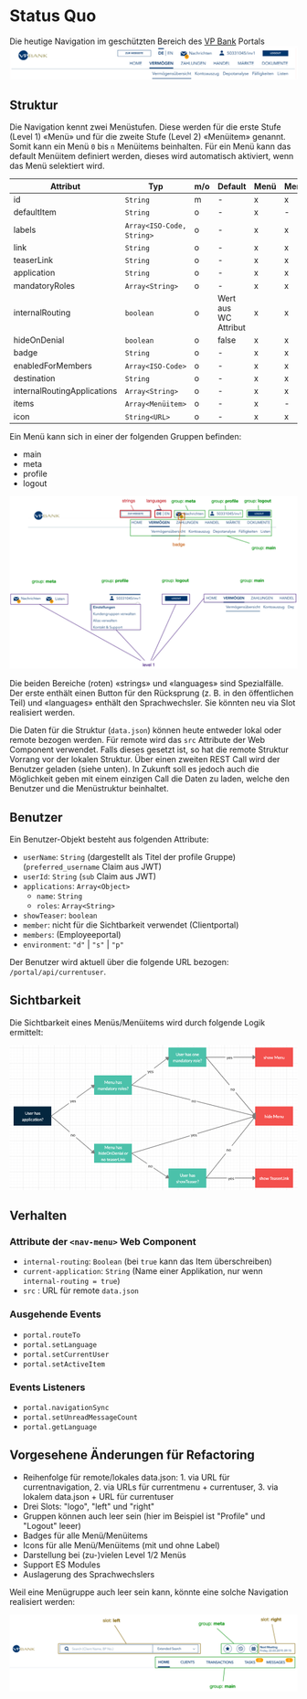 # Status Quo

Die heutige Navigation im geschützten Bereich des [VP Bank](https://www.vpbank.com/login) Portals
![VPB Portal Navigation](img/VPB_nav-menu.png)

## Struktur

Die Navigation kennt zwei Menüstufen. Diese werden für die erste Stufe (Level 1) «Menü» und für die zweite Stufe (Level 2) «Menüitem» genannt. Somit kann ein Menü `0` bis `n` Menüitems beinhalten. Für ein Menü kann das default Menüitem definiert werden, dieses wird automatisch aktiviert, wenn das Menü selektiert wird.

| Attribut                    | Typ                       | m/o | Default              | Menü | Menüitem |
| --------------------------- | ------------------------- | --- | -------------------- | ---- | -------- |
| id                          | `String`                  | m   | -                    | x    | x        |
| defaultItem                 | `String`                  | o   | -                    | x    | -        |
| labels                      | `Array<ISO-Code, String>` | o   | -                    | x    | x        |
| link                        | `String`                  | o   | -                    | x    | x        |
| teaserLink                  | `String`                  | o   | -                    | x    | x        |
| application                 | `String`                  | o   | -                    | x    | x        |
| mandatoryRoles              | `Array<String>`           | o   | -                    | x    | x        |
| internalRouting             | `boolean`                 | o   | Wert aus WC Attribut | x    | x        |
| hideOnDenial                | `boolean`                 | o   | false                | x    | x        |
| badge                       | `String`                  | o   | -                    | x    | x        |
| enabledForMembers           | `Array<ISO-Code>`         | o   | -                    | x    | x        |
| destination                 | `String`                  | o   | -                    | x    | x        |
| internalRoutingApplications | `Array<String>`           | o   | -                    | x    | x        |
| items                       | `Array<Menüitem>`         | o   | -                    | x    | -        |
| icon                        | `String<URL>`             | o   | -                    | x    | x        |

Ein Menü kann sich in einer der folgenden Gruppen befinden:

- main
- meta
- profile
- logout

![Groups](img/nav-menu_groups.png)

Die beiden Bereiche (roten) «strings» und «languages» sind Spezialfälle. Der erste enthält einen Button für den Rücksprung (z. B. in den öffentlichen Teil) und «languages» enthält den Sprachwechsler. Sie könnten neu via Slot realisiert werden.

Die Daten für die Struktur (`data.json`) können heute entweder lokal oder remote bezogen werden. Für remote wird das `src` Attribute der Web Component verwendet. Falls dieses gesetzt ist, so hat die remote Struktur Vorrang vor der lokalen Struktur. Über einen zweiten REST Call wird der Benutzer geladen (siehe unten). In Zukunft soll es jedoch auch die Möglichkeit geben mit einem einzigen Call die Daten zu laden, welche den Benutzer und die Menüstruktur beinhaltet.

## Benutzer

Ein Benutzer-Objekt besteht aus folgenden Attribute:

- `userName`: `String` (dargestellt als Titel der profile Gruppe) (`preferred_username` Claim aus JWT)
- `userId`: `String` (`sub` Claim aus JWT)
- `applications`: `Array<Object>`
  - `name`: `String`
  - `roles`: `Array<String>`
- `showTeaser`: `boolean`
- `member`: nicht für die Sichtbarkeit verwendet (Clientportal)
- `members`: (Employeeportal)
- `environment`: `"d"` | `"s"` | `"p"`

Der Benutzer wird aktuell über die folgende URL bezogen: `/portal/api/currentuser`.

## Sichtbarkeit

Die Sichtbarkeit eines Menüs/Menüitems wird durch folgende Logik ermittelt:

![Visibility](img/nav-menu_visibility.png)

## Verhalten

### Attribute der `<nav-menu>` Web Component

- `internal-routing`: `Boolean` (bei `true` kann das Item überschreiben)
- `current-application`: `String` (Name einer Applikation, nur wenn `internal-routing = true`)
- `src` : URL für remote `data.json`

### Ausgehende Events

- `portal.routeTo`
- `portal.setLanguage`
- `portal.setCurrentUser`
- `portal.setActiveItem`

### Events Listeners

- `portal.navigationSync`
- `portal.setUnreadMessageCount`
- `portal.getLanguage`

## Vorgesehene Änderungen für Refactoring

- Reihenfolge für remote/lokales data.json: 1. via URL für currentnavigation, 2. via URLs für currentmenu + currentuser, 3. via lokalem data.json + URL für currentuser
- Drei Slots: "logo", "left" und "right"
- Gruppen können auch leer sein (hier im Beispiel ist "Profile" und "Logout" leeer)
- Badges für alle Menü/Menüitems
- Icons für alle Menü/Menüitems (mit und ohne Label)
- Darstellung bei (zu-)vielen Level 1/2 Menüs
- Support ES Modules
- Auslagerung des Sprachwechslers

Weil eine Menügruppe auch leer sein kann, könnte eine solche Navigation realisiert werden:

![RM](img/nav-menu_slots-icons-badges.png)
